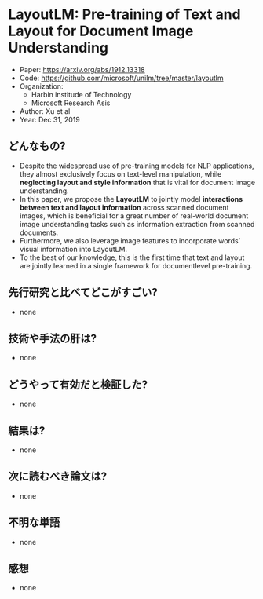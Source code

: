 # LayoutLM: Pre-training of Text and Layout for Document Image Understanding
- Paper: https://arxiv.org/abs/1912.13318
- Code: https://github.com/microsoft/unilm/tree/master/layoutlm
- Organization:
  - Harbin institude of Technology
  - Microsoft Research Asis
- Author: Xu et al
- Year: Dec 31, 2019

## どんなもの?
- Despite the widespread use of pre-training models for NLP applications, they almost exclusively focus on text-level manipulation, while **neglecting layout and style information** that is vital for document image understanding.
- In this paper, we propose the **LayoutLM** to jointly model **interactions between text and layout information** across scanned document images, which is beneficial for a great number of real-world document image understanding tasks such as information extraction from scanned documents.
- Furthermore, we also leverage image features to incorporate words’ visual information into LayoutLM.
- To the best of our knowledge, this is the first time that text and layout are jointly learned in a single framework for documentlevel pre-training.

## 先行研究と比べてどこがすごい?
- none

## 技術や手法の肝は?
- none

## どうやって有効だと検証した?
- none

## 結果は?
- none

## 次に読むべき論文は?
- none

## 不明な単語
- none

## 感想
- none
